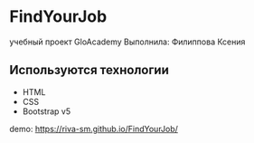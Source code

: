 # FindYourJob
учебный проект GloAcademy
Выполнила: Филиппова Ксения

## Используются технологии
- HTML
- CSS
- Bootstrap v5

demo: https://riva-sm.github.io/FindYourJob/
